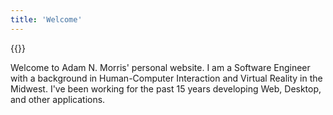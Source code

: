 ```yaml
---
title: 'Welcome'
---
```


{{<quote quote="Computer Science is no more about computers than astronomy is about telescopes." author="Edsger W. Dijkstra">}}

Welcome to Adam N. Morris' personal website. I am a Software Engineer with a background in Human-Computer Interaction and
Virtual Reality in the Midwest. I've been working for the past 15 years developing Web, Desktop, and other applications.
